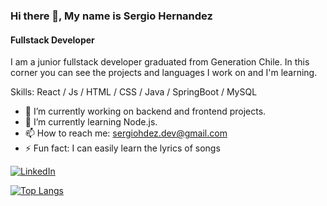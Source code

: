 ### Hi there 👋, My name is Sergio Hernandez
#### Fullstack Developer 

I am a junior fullstack developer graduated from Generation Chile. In this corner you can see the projects and languages ​​I work on and I'm learning.

Skills: React / Js / HTML / CSS / Java / SpringBoot / MySQL 

- 🔭 I’m currently working on backend and frontend projects. 
- 🌱 I’m currently learning Node.js. 
- 📫 How to reach me: sergiohdez.dev@gmail.com 
- ⚡ Fun fact:  I can easily learn the lyrics of songs 

[![LinkedIn](https://img.shields.io/badge/linkedin-%230077B5.svg?style=for-the-badge&logo=linkedin&logoColor=white)](https://www.linkedin.com/in/sergiohdez-dev/) 

[![Top Langs](https://github-readme-stats.vercel.app/api/top-langs/?username=SergioHdezS)](https://github.com/anuraghazra/github-readme-stats)
